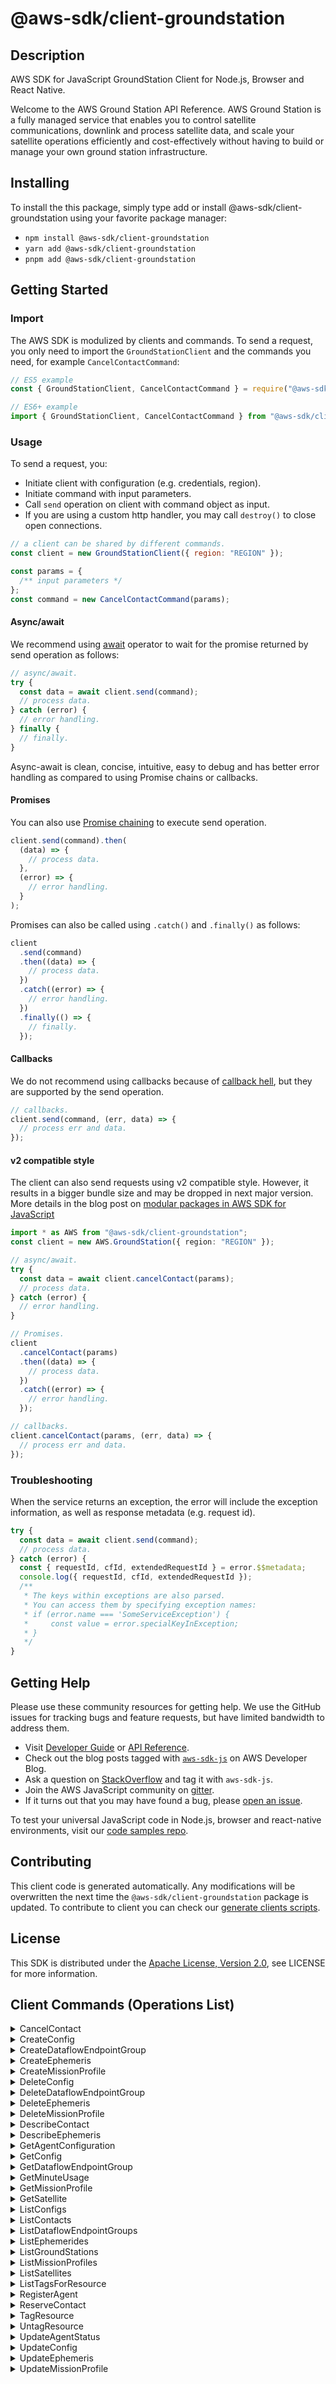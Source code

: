 <!-- generated file, do not edit directly -->

# @aws-sdk/client-groundstation

## Description

AWS SDK for JavaScript GroundStation Client for Node.js, Browser and React Native.

<p>Welcome to the AWS Ground Station API Reference. AWS Ground Station is a fully managed service that
enables you to control satellite communications, downlink and process satellite data, and
scale your satellite operations efficiently and cost-effectively without having
to build or manage your own ground station infrastructure.</p>

## Installing

To install the this package, simply type add or install @aws-sdk/client-groundstation
using your favorite package manager:

- `npm install @aws-sdk/client-groundstation`
- `yarn add @aws-sdk/client-groundstation`
- `pnpm add @aws-sdk/client-groundstation`

## Getting Started

### Import

The AWS SDK is modulized by clients and commands.
To send a request, you only need to import the `GroundStationClient` and
the commands you need, for example `CancelContactCommand`:

```js
// ES5 example
const { GroundStationClient, CancelContactCommand } = require("@aws-sdk/client-groundstation");
```

```ts
// ES6+ example
import { GroundStationClient, CancelContactCommand } from "@aws-sdk/client-groundstation";
```

### Usage

To send a request, you:

- Initiate client with configuration (e.g. credentials, region).
- Initiate command with input parameters.
- Call `send` operation on client with command object as input.
- If you are using a custom http handler, you may call `destroy()` to close open connections.

```js
// a client can be shared by different commands.
const client = new GroundStationClient({ region: "REGION" });

const params = {
  /** input parameters */
};
const command = new CancelContactCommand(params);
```

#### Async/await

We recommend using [await](https://developer.mozilla.org/en-US/docs/Web/JavaScript/Reference/Operators/await)
operator to wait for the promise returned by send operation as follows:

```js
// async/await.
try {
  const data = await client.send(command);
  // process data.
} catch (error) {
  // error handling.
} finally {
  // finally.
}
```

Async-await is clean, concise, intuitive, easy to debug and has better error handling
as compared to using Promise chains or callbacks.

#### Promises

You can also use [Promise chaining](https://developer.mozilla.org/en-US/docs/Web/JavaScript/Guide/Using_promises#chaining)
to execute send operation.

```js
client.send(command).then(
  (data) => {
    // process data.
  },
  (error) => {
    // error handling.
  }
);
```

Promises can also be called using `.catch()` and `.finally()` as follows:

```js
client
  .send(command)
  .then((data) => {
    // process data.
  })
  .catch((error) => {
    // error handling.
  })
  .finally(() => {
    // finally.
  });
```

#### Callbacks

We do not recommend using callbacks because of [callback hell](http://callbackhell.com/),
but they are supported by the send operation.

```js
// callbacks.
client.send(command, (err, data) => {
  // process err and data.
});
```

#### v2 compatible style

The client can also send requests using v2 compatible style.
However, it results in a bigger bundle size and may be dropped in next major version. More details in the blog post
on [modular packages in AWS SDK for JavaScript](https://aws.amazon.com/blogs/developer/modular-packages-in-aws-sdk-for-javascript/)

```ts
import * as AWS from "@aws-sdk/client-groundstation";
const client = new AWS.GroundStation({ region: "REGION" });

// async/await.
try {
  const data = await client.cancelContact(params);
  // process data.
} catch (error) {
  // error handling.
}

// Promises.
client
  .cancelContact(params)
  .then((data) => {
    // process data.
  })
  .catch((error) => {
    // error handling.
  });

// callbacks.
client.cancelContact(params, (err, data) => {
  // process err and data.
});
```

### Troubleshooting

When the service returns an exception, the error will include the exception information,
as well as response metadata (e.g. request id).

```js
try {
  const data = await client.send(command);
  // process data.
} catch (error) {
  const { requestId, cfId, extendedRequestId } = error.$$metadata;
  console.log({ requestId, cfId, extendedRequestId });
  /**
   * The keys within exceptions are also parsed.
   * You can access them by specifying exception names:
   * if (error.name === 'SomeServiceException') {
   *     const value = error.specialKeyInException;
   * }
   */
}
```

## Getting Help

Please use these community resources for getting help.
We use the GitHub issues for tracking bugs and feature requests, but have limited bandwidth to address them.

- Visit [Developer Guide](https://docs.aws.amazon.com/sdk-for-javascript/v3/developer-guide/welcome.html)
  or [API Reference](https://docs.aws.amazon.com/AWSJavaScriptSDK/v3/latest/index.html).
- Check out the blog posts tagged with [`aws-sdk-js`](https://aws.amazon.com/blogs/developer/tag/aws-sdk-js/)
  on AWS Developer Blog.
- Ask a question on [StackOverflow](https://stackoverflow.com/questions/tagged/aws-sdk-js) and tag it with `aws-sdk-js`.
- Join the AWS JavaScript community on [gitter](https://gitter.im/aws/aws-sdk-js-v3).
- If it turns out that you may have found a bug, please [open an issue](https://github.com/aws/aws-sdk-js-v3/issues/new/choose).

To test your universal JavaScript code in Node.js, browser and react-native environments,
visit our [code samples repo](https://github.com/aws-samples/aws-sdk-js-tests).

## Contributing

This client code is generated automatically. Any modifications will be overwritten the next time the `@aws-sdk/client-groundstation` package is updated.
To contribute to client you can check our [generate clients scripts](https://github.com/aws/aws-sdk-js-v3/tree/main/scripts/generate-clients).

## License

This SDK is distributed under the
[Apache License, Version 2.0](http://www.apache.org/licenses/LICENSE-2.0),
see LICENSE for more information.

## Client Commands (Operations List)

<details>
<summary>
CancelContact
</summary>

[Command API Reference](https://docs.aws.amazon.com/AWSJavaScriptSDK/v3/latest/clients/client-groundstation/classes/cancelcontactcommand.html) / [Input](https://docs.aws.amazon.com/AWSJavaScriptSDK/v3/latest/clients/client-groundstation/interfaces/cancelcontactcommandinput.html) / [Output](https://docs.aws.amazon.com/AWSJavaScriptSDK/v3/latest/clients/client-groundstation/interfaces/cancelcontactcommandoutput.html)

</details>
<details>
<summary>
CreateConfig
</summary>

[Command API Reference](https://docs.aws.amazon.com/AWSJavaScriptSDK/v3/latest/clients/client-groundstation/classes/createconfigcommand.html) / [Input](https://docs.aws.amazon.com/AWSJavaScriptSDK/v3/latest/clients/client-groundstation/interfaces/createconfigcommandinput.html) / [Output](https://docs.aws.amazon.com/AWSJavaScriptSDK/v3/latest/clients/client-groundstation/interfaces/createconfigcommandoutput.html)

</details>
<details>
<summary>
CreateDataflowEndpointGroup
</summary>

[Command API Reference](https://docs.aws.amazon.com/AWSJavaScriptSDK/v3/latest/clients/client-groundstation/classes/createdataflowendpointgroupcommand.html) / [Input](https://docs.aws.amazon.com/AWSJavaScriptSDK/v3/latest/clients/client-groundstation/interfaces/createdataflowendpointgroupcommandinput.html) / [Output](https://docs.aws.amazon.com/AWSJavaScriptSDK/v3/latest/clients/client-groundstation/interfaces/createdataflowendpointgroupcommandoutput.html)

</details>
<details>
<summary>
CreateEphemeris
</summary>

[Command API Reference](https://docs.aws.amazon.com/AWSJavaScriptSDK/v3/latest/clients/client-groundstation/classes/createephemeriscommand.html) / [Input](https://docs.aws.amazon.com/AWSJavaScriptSDK/v3/latest/clients/client-groundstation/interfaces/createephemeriscommandinput.html) / [Output](https://docs.aws.amazon.com/AWSJavaScriptSDK/v3/latest/clients/client-groundstation/interfaces/createephemeriscommandoutput.html)

</details>
<details>
<summary>
CreateMissionProfile
</summary>

[Command API Reference](https://docs.aws.amazon.com/AWSJavaScriptSDK/v3/latest/clients/client-groundstation/classes/createmissionprofilecommand.html) / [Input](https://docs.aws.amazon.com/AWSJavaScriptSDK/v3/latest/clients/client-groundstation/interfaces/createmissionprofilecommandinput.html) / [Output](https://docs.aws.amazon.com/AWSJavaScriptSDK/v3/latest/clients/client-groundstation/interfaces/createmissionprofilecommandoutput.html)

</details>
<details>
<summary>
DeleteConfig
</summary>

[Command API Reference](https://docs.aws.amazon.com/AWSJavaScriptSDK/v3/latest/clients/client-groundstation/classes/deleteconfigcommand.html) / [Input](https://docs.aws.amazon.com/AWSJavaScriptSDK/v3/latest/clients/client-groundstation/interfaces/deleteconfigcommandinput.html) / [Output](https://docs.aws.amazon.com/AWSJavaScriptSDK/v3/latest/clients/client-groundstation/interfaces/deleteconfigcommandoutput.html)

</details>
<details>
<summary>
DeleteDataflowEndpointGroup
</summary>

[Command API Reference](https://docs.aws.amazon.com/AWSJavaScriptSDK/v3/latest/clients/client-groundstation/classes/deletedataflowendpointgroupcommand.html) / [Input](https://docs.aws.amazon.com/AWSJavaScriptSDK/v3/latest/clients/client-groundstation/interfaces/deletedataflowendpointgroupcommandinput.html) / [Output](https://docs.aws.amazon.com/AWSJavaScriptSDK/v3/latest/clients/client-groundstation/interfaces/deletedataflowendpointgroupcommandoutput.html)

</details>
<details>
<summary>
DeleteEphemeris
</summary>

[Command API Reference](https://docs.aws.amazon.com/AWSJavaScriptSDK/v3/latest/clients/client-groundstation/classes/deleteephemeriscommand.html) / [Input](https://docs.aws.amazon.com/AWSJavaScriptSDK/v3/latest/clients/client-groundstation/interfaces/deleteephemeriscommandinput.html) / [Output](https://docs.aws.amazon.com/AWSJavaScriptSDK/v3/latest/clients/client-groundstation/interfaces/deleteephemeriscommandoutput.html)

</details>
<details>
<summary>
DeleteMissionProfile
</summary>

[Command API Reference](https://docs.aws.amazon.com/AWSJavaScriptSDK/v3/latest/clients/client-groundstation/classes/deletemissionprofilecommand.html) / [Input](https://docs.aws.amazon.com/AWSJavaScriptSDK/v3/latest/clients/client-groundstation/interfaces/deletemissionprofilecommandinput.html) / [Output](https://docs.aws.amazon.com/AWSJavaScriptSDK/v3/latest/clients/client-groundstation/interfaces/deletemissionprofilecommandoutput.html)

</details>
<details>
<summary>
DescribeContact
</summary>

[Command API Reference](https://docs.aws.amazon.com/AWSJavaScriptSDK/v3/latest/clients/client-groundstation/classes/describecontactcommand.html) / [Input](https://docs.aws.amazon.com/AWSJavaScriptSDK/v3/latest/clients/client-groundstation/interfaces/describecontactcommandinput.html) / [Output](https://docs.aws.amazon.com/AWSJavaScriptSDK/v3/latest/clients/client-groundstation/interfaces/describecontactcommandoutput.html)

</details>
<details>
<summary>
DescribeEphemeris
</summary>

[Command API Reference](https://docs.aws.amazon.com/AWSJavaScriptSDK/v3/latest/clients/client-groundstation/classes/describeephemeriscommand.html) / [Input](https://docs.aws.amazon.com/AWSJavaScriptSDK/v3/latest/clients/client-groundstation/interfaces/describeephemeriscommandinput.html) / [Output](https://docs.aws.amazon.com/AWSJavaScriptSDK/v3/latest/clients/client-groundstation/interfaces/describeephemeriscommandoutput.html)

</details>
<details>
<summary>
GetAgentConfiguration
</summary>

[Command API Reference](https://docs.aws.amazon.com/AWSJavaScriptSDK/v3/latest/clients/client-groundstation/classes/getagentconfigurationcommand.html) / [Input](https://docs.aws.amazon.com/AWSJavaScriptSDK/v3/latest/clients/client-groundstation/interfaces/getagentconfigurationcommandinput.html) / [Output](https://docs.aws.amazon.com/AWSJavaScriptSDK/v3/latest/clients/client-groundstation/interfaces/getagentconfigurationcommandoutput.html)

</details>
<details>
<summary>
GetConfig
</summary>

[Command API Reference](https://docs.aws.amazon.com/AWSJavaScriptSDK/v3/latest/clients/client-groundstation/classes/getconfigcommand.html) / [Input](https://docs.aws.amazon.com/AWSJavaScriptSDK/v3/latest/clients/client-groundstation/interfaces/getconfigcommandinput.html) / [Output](https://docs.aws.amazon.com/AWSJavaScriptSDK/v3/latest/clients/client-groundstation/interfaces/getconfigcommandoutput.html)

</details>
<details>
<summary>
GetDataflowEndpointGroup
</summary>

[Command API Reference](https://docs.aws.amazon.com/AWSJavaScriptSDK/v3/latest/clients/client-groundstation/classes/getdataflowendpointgroupcommand.html) / [Input](https://docs.aws.amazon.com/AWSJavaScriptSDK/v3/latest/clients/client-groundstation/interfaces/getdataflowendpointgroupcommandinput.html) / [Output](https://docs.aws.amazon.com/AWSJavaScriptSDK/v3/latest/clients/client-groundstation/interfaces/getdataflowendpointgroupcommandoutput.html)

</details>
<details>
<summary>
GetMinuteUsage
</summary>

[Command API Reference](https://docs.aws.amazon.com/AWSJavaScriptSDK/v3/latest/clients/client-groundstation/classes/getminuteusagecommand.html) / [Input](https://docs.aws.amazon.com/AWSJavaScriptSDK/v3/latest/clients/client-groundstation/interfaces/getminuteusagecommandinput.html) / [Output](https://docs.aws.amazon.com/AWSJavaScriptSDK/v3/latest/clients/client-groundstation/interfaces/getminuteusagecommandoutput.html)

</details>
<details>
<summary>
GetMissionProfile
</summary>

[Command API Reference](https://docs.aws.amazon.com/AWSJavaScriptSDK/v3/latest/clients/client-groundstation/classes/getmissionprofilecommand.html) / [Input](https://docs.aws.amazon.com/AWSJavaScriptSDK/v3/latest/clients/client-groundstation/interfaces/getmissionprofilecommandinput.html) / [Output](https://docs.aws.amazon.com/AWSJavaScriptSDK/v3/latest/clients/client-groundstation/interfaces/getmissionprofilecommandoutput.html)

</details>
<details>
<summary>
GetSatellite
</summary>

[Command API Reference](https://docs.aws.amazon.com/AWSJavaScriptSDK/v3/latest/clients/client-groundstation/classes/getsatellitecommand.html) / [Input](https://docs.aws.amazon.com/AWSJavaScriptSDK/v3/latest/clients/client-groundstation/interfaces/getsatellitecommandinput.html) / [Output](https://docs.aws.amazon.com/AWSJavaScriptSDK/v3/latest/clients/client-groundstation/interfaces/getsatellitecommandoutput.html)

</details>
<details>
<summary>
ListConfigs
</summary>

[Command API Reference](https://docs.aws.amazon.com/AWSJavaScriptSDK/v3/latest/clients/client-groundstation/classes/listconfigscommand.html) / [Input](https://docs.aws.amazon.com/AWSJavaScriptSDK/v3/latest/clients/client-groundstation/interfaces/listconfigscommandinput.html) / [Output](https://docs.aws.amazon.com/AWSJavaScriptSDK/v3/latest/clients/client-groundstation/interfaces/listconfigscommandoutput.html)

</details>
<details>
<summary>
ListContacts
</summary>

[Command API Reference](https://docs.aws.amazon.com/AWSJavaScriptSDK/v3/latest/clients/client-groundstation/classes/listcontactscommand.html) / [Input](https://docs.aws.amazon.com/AWSJavaScriptSDK/v3/latest/clients/client-groundstation/interfaces/listcontactscommandinput.html) / [Output](https://docs.aws.amazon.com/AWSJavaScriptSDK/v3/latest/clients/client-groundstation/interfaces/listcontactscommandoutput.html)

</details>
<details>
<summary>
ListDataflowEndpointGroups
</summary>

[Command API Reference](https://docs.aws.amazon.com/AWSJavaScriptSDK/v3/latest/clients/client-groundstation/classes/listdataflowendpointgroupscommand.html) / [Input](https://docs.aws.amazon.com/AWSJavaScriptSDK/v3/latest/clients/client-groundstation/interfaces/listdataflowendpointgroupscommandinput.html) / [Output](https://docs.aws.amazon.com/AWSJavaScriptSDK/v3/latest/clients/client-groundstation/interfaces/listdataflowendpointgroupscommandoutput.html)

</details>
<details>
<summary>
ListEphemerides
</summary>

[Command API Reference](https://docs.aws.amazon.com/AWSJavaScriptSDK/v3/latest/clients/client-groundstation/classes/listephemeridescommand.html) / [Input](https://docs.aws.amazon.com/AWSJavaScriptSDK/v3/latest/clients/client-groundstation/interfaces/listephemeridescommandinput.html) / [Output](https://docs.aws.amazon.com/AWSJavaScriptSDK/v3/latest/clients/client-groundstation/interfaces/listephemeridescommandoutput.html)

</details>
<details>
<summary>
ListGroundStations
</summary>

[Command API Reference](https://docs.aws.amazon.com/AWSJavaScriptSDK/v3/latest/clients/client-groundstation/classes/listgroundstationscommand.html) / [Input](https://docs.aws.amazon.com/AWSJavaScriptSDK/v3/latest/clients/client-groundstation/interfaces/listgroundstationscommandinput.html) / [Output](https://docs.aws.amazon.com/AWSJavaScriptSDK/v3/latest/clients/client-groundstation/interfaces/listgroundstationscommandoutput.html)

</details>
<details>
<summary>
ListMissionProfiles
</summary>

[Command API Reference](https://docs.aws.amazon.com/AWSJavaScriptSDK/v3/latest/clients/client-groundstation/classes/listmissionprofilescommand.html) / [Input](https://docs.aws.amazon.com/AWSJavaScriptSDK/v3/latest/clients/client-groundstation/interfaces/listmissionprofilescommandinput.html) / [Output](https://docs.aws.amazon.com/AWSJavaScriptSDK/v3/latest/clients/client-groundstation/interfaces/listmissionprofilescommandoutput.html)

</details>
<details>
<summary>
ListSatellites
</summary>

[Command API Reference](https://docs.aws.amazon.com/AWSJavaScriptSDK/v3/latest/clients/client-groundstation/classes/listsatellitescommand.html) / [Input](https://docs.aws.amazon.com/AWSJavaScriptSDK/v3/latest/clients/client-groundstation/interfaces/listsatellitescommandinput.html) / [Output](https://docs.aws.amazon.com/AWSJavaScriptSDK/v3/latest/clients/client-groundstation/interfaces/listsatellitescommandoutput.html)

</details>
<details>
<summary>
ListTagsForResource
</summary>

[Command API Reference](https://docs.aws.amazon.com/AWSJavaScriptSDK/v3/latest/clients/client-groundstation/classes/listtagsforresourcecommand.html) / [Input](https://docs.aws.amazon.com/AWSJavaScriptSDK/v3/latest/clients/client-groundstation/interfaces/listtagsforresourcecommandinput.html) / [Output](https://docs.aws.amazon.com/AWSJavaScriptSDK/v3/latest/clients/client-groundstation/interfaces/listtagsforresourcecommandoutput.html)

</details>
<details>
<summary>
RegisterAgent
</summary>

[Command API Reference](https://docs.aws.amazon.com/AWSJavaScriptSDK/v3/latest/clients/client-groundstation/classes/registeragentcommand.html) / [Input](https://docs.aws.amazon.com/AWSJavaScriptSDK/v3/latest/clients/client-groundstation/interfaces/registeragentcommandinput.html) / [Output](https://docs.aws.amazon.com/AWSJavaScriptSDK/v3/latest/clients/client-groundstation/interfaces/registeragentcommandoutput.html)

</details>
<details>
<summary>
ReserveContact
</summary>

[Command API Reference](https://docs.aws.amazon.com/AWSJavaScriptSDK/v3/latest/clients/client-groundstation/classes/reservecontactcommand.html) / [Input](https://docs.aws.amazon.com/AWSJavaScriptSDK/v3/latest/clients/client-groundstation/interfaces/reservecontactcommandinput.html) / [Output](https://docs.aws.amazon.com/AWSJavaScriptSDK/v3/latest/clients/client-groundstation/interfaces/reservecontactcommandoutput.html)

</details>
<details>
<summary>
TagResource
</summary>

[Command API Reference](https://docs.aws.amazon.com/AWSJavaScriptSDK/v3/latest/clients/client-groundstation/classes/tagresourcecommand.html) / [Input](https://docs.aws.amazon.com/AWSJavaScriptSDK/v3/latest/clients/client-groundstation/interfaces/tagresourcecommandinput.html) / [Output](https://docs.aws.amazon.com/AWSJavaScriptSDK/v3/latest/clients/client-groundstation/interfaces/tagresourcecommandoutput.html)

</details>
<details>
<summary>
UntagResource
</summary>

[Command API Reference](https://docs.aws.amazon.com/AWSJavaScriptSDK/v3/latest/clients/client-groundstation/classes/untagresourcecommand.html) / [Input](https://docs.aws.amazon.com/AWSJavaScriptSDK/v3/latest/clients/client-groundstation/interfaces/untagresourcecommandinput.html) / [Output](https://docs.aws.amazon.com/AWSJavaScriptSDK/v3/latest/clients/client-groundstation/interfaces/untagresourcecommandoutput.html)

</details>
<details>
<summary>
UpdateAgentStatus
</summary>

[Command API Reference](https://docs.aws.amazon.com/AWSJavaScriptSDK/v3/latest/clients/client-groundstation/classes/updateagentstatuscommand.html) / [Input](https://docs.aws.amazon.com/AWSJavaScriptSDK/v3/latest/clients/client-groundstation/interfaces/updateagentstatuscommandinput.html) / [Output](https://docs.aws.amazon.com/AWSJavaScriptSDK/v3/latest/clients/client-groundstation/interfaces/updateagentstatuscommandoutput.html)

</details>
<details>
<summary>
UpdateConfig
</summary>

[Command API Reference](https://docs.aws.amazon.com/AWSJavaScriptSDK/v3/latest/clients/client-groundstation/classes/updateconfigcommand.html) / [Input](https://docs.aws.amazon.com/AWSJavaScriptSDK/v3/latest/clients/client-groundstation/interfaces/updateconfigcommandinput.html) / [Output](https://docs.aws.amazon.com/AWSJavaScriptSDK/v3/latest/clients/client-groundstation/interfaces/updateconfigcommandoutput.html)

</details>
<details>
<summary>
UpdateEphemeris
</summary>

[Command API Reference](https://docs.aws.amazon.com/AWSJavaScriptSDK/v3/latest/clients/client-groundstation/classes/updateephemeriscommand.html) / [Input](https://docs.aws.amazon.com/AWSJavaScriptSDK/v3/latest/clients/client-groundstation/interfaces/updateephemeriscommandinput.html) / [Output](https://docs.aws.amazon.com/AWSJavaScriptSDK/v3/latest/clients/client-groundstation/interfaces/updateephemeriscommandoutput.html)

</details>
<details>
<summary>
UpdateMissionProfile
</summary>

[Command API Reference](https://docs.aws.amazon.com/AWSJavaScriptSDK/v3/latest/clients/client-groundstation/classes/updatemissionprofilecommand.html) / [Input](https://docs.aws.amazon.com/AWSJavaScriptSDK/v3/latest/clients/client-groundstation/interfaces/updatemissionprofilecommandinput.html) / [Output](https://docs.aws.amazon.com/AWSJavaScriptSDK/v3/latest/clients/client-groundstation/interfaces/updatemissionprofilecommandoutput.html)

</details>
